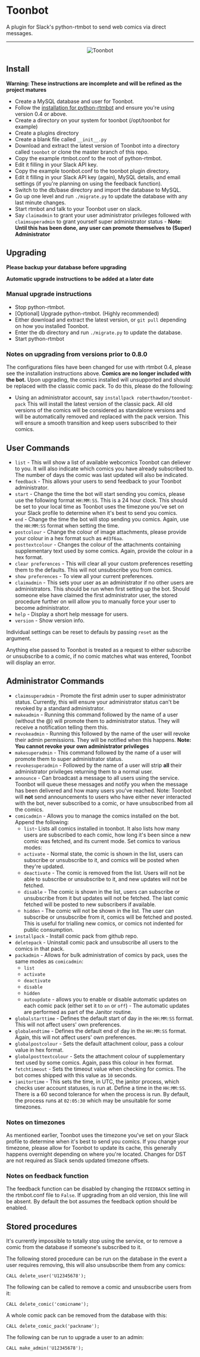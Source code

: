 # Toonbot
A plugin for Slack's python-rtmbot to send web comics via direct messages.

***

<p align="center"><img src="/doc/img/screenshot.png" alt="Toonbot"/></p>

## Install
**Warning: These instructions are incomplete and will be refined as the project matures**

* Create a MySQL database and user for Toonbot.
* Follow the [installation for python-rtmbot](https://github.com/slackhq/python-rtmbot#installation) and ensure you're using version 0.4 or above.
* Create a directory on your system for toonbot (/opt/toonbot for example)
* Create a plugins directory
* Create a blank file called `__init__.py`
* Download and extract the latest version of Toonbot into a directory called `toonbot` or clone the master branch of this repo.
* Copy the example rtmbot.conf to the root of python-rtmbot.
* Edit it filling in your Slack API key.
* Copy the example toonbot.conf to the toonbot plugin directory.
* Edit it filling in your Slack API key (again), MySQL details, and email settings (if you're planning on using the feedback function). 
* Switch to the db/base directory and import the database to MySQL.
* Go up one level and run `./migrate.py` to update the database with any last minute changes.
* Start rtmbot and talk to your Toonbot user on slack.
* Say `claimadmin` to grant your user administrator privileges followed with `claimsuperadmin` to grant yourself super administrator status - **Note: Until this has been done, any user can promote themselves to (Super) Administrator**

## Upgrading

**Please backup your database before upgrading**

**Automatic upgrade instructions to be added at a later date**

### Manual upgrade instructions
* Stop python-rtmbot.
* [Optional] Upgrade python-rtmbot. (Highly recommended)
* Either download and extract the latest version, or `git pull` depending on how you installed Toonbot.
* Enter the db directory and run `./migrate.py` to update the database.
* Start python-rtmbot

### Notes on upgrading from versions prior to 0.8.0
The configurations files have been changed for use with rtmbot 0.4, please see the installation instructions above.
**Comics are no longer included with the bot.** Upon upgrading, the comics installed will unsupported and should be replaced with the classic comic pack.
To do this, please do the following:
* Using an administrator account, say `installpack roberthawdon/toonbot-pack`
This will install the latest version of the classic pack. All old versions of the comics will be considered as standalone versions and will be automatically removed and replaced with the pack version. This will ensure a smooth transition and keep users subscribed to their comics.

## User Commands

* `list` - This will show a list of available webcomics Toonbot can deliever to you. It will also indicate which comics you have already subscribed to. The number of days the comic was last updated will also be indicated.
* `feedback` - This allows your users to send feedback to your Toonbot administrator.
* `start` - Change the time the bot will start sending you comics, please use the following format `HH:MM:SS`. This is a 24 hour clock. This should be set to your local time as Toonbot uses the timezone you've set on your Slack profile to determine when it's best to send you comics.
* `end` - Change the time the bot will stop sending you comics. Again, use the `HH:MM:SS` format when setting the time.
* `postcolour` - Change the colour of image attachments, please provide your colour in a hex format such as `#d3f6aa`.
* `posttextcolour` - Changes the colour of the attachments containing supplementary text used by some comics. Again, provide the colour in a hex format.
* `clear preferences` - This will clear all your custom preferences resetting them to the defaults. This will not unsubscribe you from comics.
* `show preferences` - To view all your current preferences.
* `claimadmin` - This sets your user as an administrator if no other users are administrators. This should be run when first setting up the bot. Should someone else have claimed the first administrator user, the stored procedure further on will allow you to manually force your user to become administrator.
* `help` - Display a short help message for users.
* `version` - Show version info.

Individual settings can be reset to defauls by passing `reset` as the argument.

Anything else passed to Toonbot is treated as a request to either subscribe or unsubscribe to a comic, if no comic matches what was entered, Toonbot will display an error.

## Administrator Commands

* `claimsuperadmin` - Promote the first admin user to super administrator status. Currently, this will ensure your administrator status can't be revoked by a standard administrator.
* `makeadmin` - Running this command followed by the name of a user (without the @) will promote them to administrator status. They will receive a notification telling them this.
* `revokeadmin` - Running this followed by the name of the user will revoke their admin permissions. They will be notified when this happens. **Note: You cannot revoke your own administrator privileges**
* `makesuperadmin` - This command followed by the name of a user will promote them to super administrator status.
* `revokesuperadmin` - Followed by the name of a user will strip **all** their administrator privileges returning them to a normal user.
* `announce` - Can broadcast a message to all users using the service. Toonbot will queue these messages and notify you when the message has been delivered and how many users you've reached. Note: Toonbot will **not** send announcements to users who have either never interacted with the bot, never subscribed to a comic, or have unsubscribed from all the comics.
* `comicadmin` - Allows you to manage the comics installed on the bot. Append the following:
  * `list`- Lists all comics installed in toonbot. It also lists how many users are subscribed to each comic, how long it's been since a new comic was fetched, and its current mode.
Set comics to various modes:
  * `activate` - Normal state, the comic is shown in the list, users can subscribe or unsubscribe to it, and comics will be posted when they're updated.
  * `deactivate` - The comic is removed from the list. Users will not be able to subscribe or unsubscribe to it, and new updates will not be fetched.
  * `disable` - The comic is shown in the list, users can subscribe or unsubscribe from it but updates will not be fetched. The last comic fetched will be posted to new subscribers if available.
  * `hidden` - The comic will not be shown in the list. The user can subscribe or unsubscribe from it, comics will be fetched and posted. This is useful for trialling new comics, or comics not indented for public consumption.
* `installpack` - Install comic pack from github repo.
* `deletepack` - Uninstall comic pack and unsubscribe all users to the comics in that pack.
* `packadmin` - Allows for bulk administration of comics by pack, uses the same modes as `comicadmin`:
  * `list`
  * `activate`
  * `deactivate`
  * `disable`
  * `hidden`
  * `autoupdate` - allows you to enable or disable automatic updates on each comic pack (either set it to `on` or `off`) - The automatic updates are performed as part of the Janitor routine.
* `globalstarttime` - Defines the default start of day in the `HH:MM:SS` format. This will not affect users' own preferences.
* `globalendtime` - Defines the default end of day in the `HH:MM:SS` format. Again, this will not affect users' own preferences.
* `globalpostcolour` - Sets the default attachment colour, pass a colour value in hex format.
* `globalposttextcolour` - Sets the attachment colour of supplementary text used by some comics. Again, pass this colour in hex format.
* `fetchtimeout` - Sets the timeout value when checking for comics. The bot comes shipped with this value as `10` seconds.
* `janitortime` - This sets the time, in UTC, the janitor process, which checks user account statuses, is run at. Define a time in the `HH:MM:SS`. There is a 60 second tolerance for when the process is run. By default, the process runs at `02:05:30` which may be unsuitable for some timezones.

### Notes on timezones

As mentioned earlier, Toonbot uses the timezone you've set on your Slack profile to determine when it's best to send you comics. If you change your timezone, please allow for Toonbot to update its cache, this generally happens overnight depending on where you're located. Changes for DST are not required as Slack sends updated timezone offsets.

### Notes on feedback function

The feedback function can be disabled by changing the `FEEDBACK` setting in the rtmbot.conf file to `False`. If upgrading from an old version, this line will be absent. By default the bot assumes the feedback option should be enabled.

## Stored procedures

It's currently impossible to totally stop using the service, or to remove a comic from the database if someone's subscribed to it.

The following stored procedure can be run on the database in the event a user requires removing, this will also unsubscribe them from any comics:

```mysql
CALL delete_user('U12345678');
```

The following can be called to remove a comic and unsubscribe users from it:

```mysql
CALL delete_comic('comicname');
```

A whole comic pack can be removed from the database with this:

```mysql
CALL delete_comic_pack('packname');
```

The following can be run to upgrade a user to an admin:

```mysql
CALL make_admin('U12345678');
```
